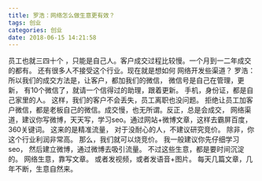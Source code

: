 ```yaml
---
title: 罗浩：网络怎么做生意更有效？
tags: 创业
categories: 创业
date: 2018-06-15 14:21:58
---
```


员工也就三四十个 ，只能是自己人。客户成交过程比较慢。一个月到一二年成交的都有。
还有很多人不接受这个行业。现在就是想如何 网络开发些渠道？
罗浩：所以我们的成交方法是，让客户，都加我们的微信，
微信号是自己在管理，更新，
有10个微信了，就请一个信得过的助理，跟着更新。
手机，身份证，都是自己家里的人。
这样，我们的客户不会丢失，员工离职也没问题。
拒绝让员工加客户微信，都是老板自己的微信。成交慢，也无所谓。反正，总是会成交，
网络渠道，建议你写微博，天天写，学习seo。通过网站+微博文章，这样去霸屏百度，360关键词。
这来的是精准流量，
对于没耐心的人，不建议研究竞价。
除非，你这个行业利润非常高。
那么，我们就可以烧竞价。
我一般建议你先仔细学习seo， 然后建立微博，通过微博去吸引流量。
不过这些生意，都是要时间沉淀的。
网络生意，靠写文章。
或者发视频，或者发语音+图片。
每天几篇文章，几年不断，生意自然来。